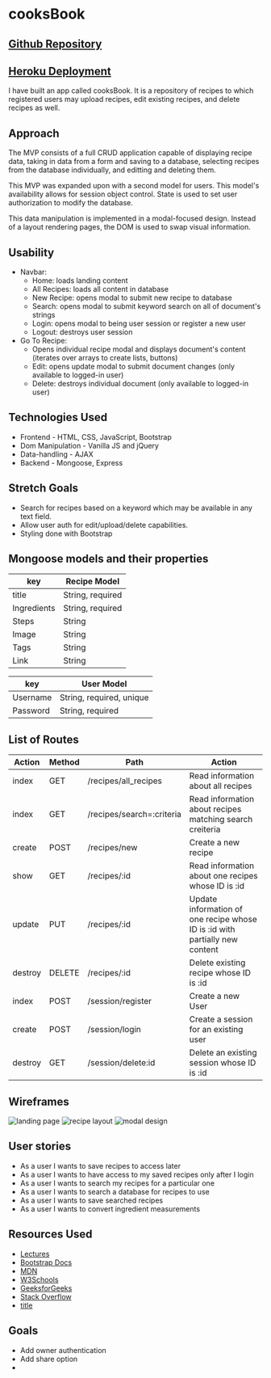 # cooksBook

## [Github Repository](https://github.com/garrigoose/cooksBook)

## [Heroku Deployment](https://cryptic-mesa-90093.herokuapp.com/)

I have built an app called cooksBook. It is a repository of recipes to which registered users may upload recipes, edit existing recipes, and delete recipes as well.

## Approach

The MVP consists of a full CRUD application capable of displaying recipe data, taking in data from a form and saving to a database, selecting recipes from the database individually, and editting and deleting them.

This MVP was expanded upon with a second model for users. This model's availability allows for session object control. State is used to set user authorization to modify the database.

This data manipulation is implemented in a modal-focused design. Instead of a layout rendering pages, the DOM is used to swap visual information.

## Usability

- Navbar:
  - Home: loads landing content
  - All Recipes: loads all content in database
  - New Recipe: opens modal to submit new recipe to database
  - Search: opens modal to submit keyword search on all of document's strings
  - Login: opens modal to being user session or register a new user
  - Logout: destroys user session
- Go To Recipe:
  - Opens individual recipe modal and displays document's content (iterates over arrays to create lists, buttons)
  - Edit: opens update modal to submit document changes (only available to logged-in user)
  - Delete: destroys individual document (only available to logged-in user)

## Technologies Used

- Frontend - HTML, CSS, JavaScript, Bootstrap
- Dom Manipulation - Vanilla JS and jQuery
- Data-handling - AJAX
- Backend - Mongoose, Express

## Stretch Goals

- Search for recipes based on a keyword which may be available in any text field.
- Allow user auth for edit/upload/delete capabilities.
- Styling done with Bootstrap

## Mongoose models and their properties

| key         | Recipe Model     |
| ----------- | ---------------- |
| title       | String, required |
| Ingredients | String, required |
| Steps       | String           |
| Image       | String           |
| Tags        | String           |
| Link        | String           |

| key      | User Model               |
| -------- | ------------------------ |
| Username | String, required, unique |
| Password | String, required         |

## List of Routes

| Action  | Method | Path                      | Action                                                                      |
| ------- | ------ | ------------------------- | --------------------------------------------------------------------------- |
| index   | GET    | /recipes/all_recipes      | Read information about all recipes                                          |
| index   | GET    | /recipes/search=:criteria | Read information about recipes matching search creiteria                    |
| create  | POST   | /recipes/new              | Create a new recipe                                                         |
| show    | GET    | /recipes/:id              | Read information about one recipes whose ID is :id                          |
| update  | PUT    | /recipes/:id              | Update information of one recipe whose ID is :id with partially new content |
| destroy | DELETE | /recipes/:id              | Delete existing recipe whose ID is :id                                      |
| index   | POST   | /session/register         | Create a new User                                                           |
| create  | POST   | /session/login            | Create a session for an existing user                                       |
| destroy | GET    | /session/delete:id        | Delete an existing session whose ID is :id                                  |

## Wireframes

![landing page](https://media.git.generalassemb.ly/user/38981/files/17d8d180-6358-11ec-9ca0-b67e97aac2eb)
![recipe layout](https://media.git.generalassemb.ly/user/38981/files/18716800-6358-11ec-9471-4a39a2df14f4)
![modal design](https://media.git.generalassemb.ly/user/38981/files/1909fe80-6358-11ec-8068-c5015f037fbf)

## User stories

- As a user I wants to save recipes to access later
- As a user I wants to have access to my saved recipes only after I login
- As a user I wants to search my recipes for a particular one
- As a user I wants to search a database for recipes to use
- As a user I wants to save searched recipes
- As a user I wants to convert ingredient measurements

## Resources Used

- [Lectures](https://docs.google.com/spreadsheets/d/1RvTq4bMfzpWi_z5jwzvl9oY2awkimTsHEd_kINB42dM/edit#gid=1484451821)
- [Bootstrap Docs](https://getbootstrap.com/)
- [MDN](https://developer.mozilla.org/en-US/)
- [W3Schools](https://www.w3schools.com)
- [GeeksforGeeks](https://www.geeksforgeeks.org/)
- [Stack Overflow](https://stackoverflow.com/)
- [title](https://www.example.com)

## Goals

- Add owner authentication
- Add share option
-
